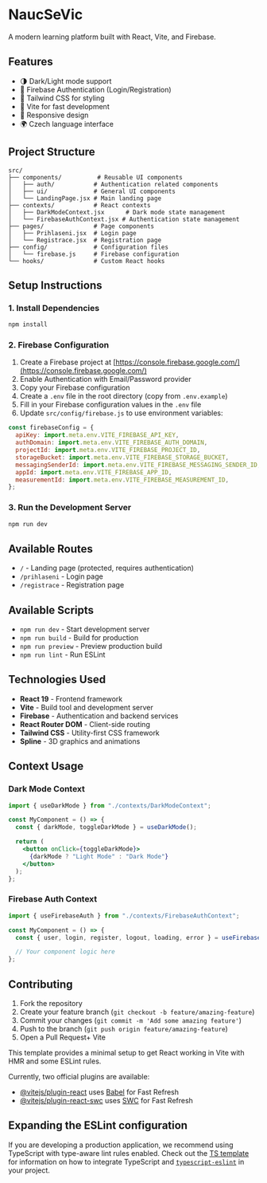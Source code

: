 # NaucSeVic

A modern learning platform built with React, Vite, and Firebase.

## Features

- 🌗 Dark/Light mode support
- 🔐 Firebase Authentication (Login/Registration)
- 🎨 Tailwind CSS for styling
- 🚀 Vite for fast development
- 📱 Responsive design
- 🌍 Czech language interface

## Project Structure

```
src/
├── components/          # Reusable UI components
│   ├── auth/           # Authentication related components
│   ├── ui/             # General UI components
│   └── LandingPage.jsx # Main landing page
├── contexts/           # React contexts
│   ├── DarkModeContext.jsx      # Dark mode state management
│   └── FirebaseAuthContext.jsx # Authentication state management
├── pages/              # Page components
│   ├── Prihlaseni.jsx  # Login page
│   └── Registrace.jsx  # Registration page
├── config/             # Configuration files
│   └── firebase.js     # Firebase configuration
└── hooks/              # Custom React hooks
```

## Setup Instructions

### 1. Install Dependencies

```bash
npm install
```

### 2. Firebase Configuration

1. Create a Firebase project at [https://console.firebase.google.com/](https://console.firebase.google.com/)
2. Enable Authentication with Email/Password provider
3. Copy your Firebase configuration
4. Create a `.env` file in the root directory (copy from `.env.example`)
5. Fill in your Firebase configuration values in the `.env` file
6. Update `src/config/firebase.js` to use environment variables:

```javascript
const firebaseConfig = {
  apiKey: import.meta.env.VITE_FIREBASE_API_KEY,
  authDomain: import.meta.env.VITE_FIREBASE_AUTH_DOMAIN,
  projectId: import.meta.env.VITE_FIREBASE_PROJECT_ID,
  storageBucket: import.meta.env.VITE_FIREBASE_STORAGE_BUCKET,
  messagingSenderId: import.meta.env.VITE_FIREBASE_MESSAGING_SENDER_ID,
  appId: import.meta.env.VITE_FIREBASE_APP_ID,
  measurementId: import.meta.env.VITE_FIREBASE_MEASUREMENT_ID,
};
```

### 3. Run the Development Server

```bash
npm run dev
```

## Available Routes

- `/` - Landing page (protected, requires authentication)
- `/prihlaseni` - Login page
- `/registrace` - Registration page

## Available Scripts

- `npm run dev` - Start development server
- `npm run build` - Build for production
- `npm run preview` - Preview production build
- `npm run lint` - Run ESLint

## Technologies Used

- **React 19** - Frontend framework
- **Vite** - Build tool and development server
- **Firebase** - Authentication and backend services
- **React Router DOM** - Client-side routing
- **Tailwind CSS** - Utility-first CSS framework
- **Spline** - 3D graphics and animations

## Context Usage

### Dark Mode Context

```jsx
import { useDarkMode } from "./contexts/DarkModeContext";

const MyComponent = () => {
  const { darkMode, toggleDarkMode } = useDarkMode();

  return (
    <button onClick={toggleDarkMode}>
      {darkMode ? "Light Mode" : "Dark Mode"}
    </button>
  );
};
```

### Firebase Auth Context

```jsx
import { useFirebaseAuth } from "./contexts/FirebaseAuthContext";

const MyComponent = () => {
  const { user, login, register, logout, loading, error } = useFirebaseAuth();

  // Your component logic here
};
```

## Contributing

1. Fork the repository
2. Create your feature branch (`git checkout -b feature/amazing-feature`)
3. Commit your changes (`git commit -m 'Add some amazing feature'`)
4. Push to the branch (`git push origin feature/amazing-feature`)
5. Open a Pull Request+ Vite

This template provides a minimal setup to get React working in Vite with HMR and some ESLint rules.

Currently, two official plugins are available:

- [@vitejs/plugin-react](https://github.com/vitejs/vite-plugin-react/blob/main/packages/plugin-react) uses [Babel](https://babeljs.io/) for Fast Refresh
- [@vitejs/plugin-react-swc](https://github.com/vitejs/vite-plugin-react/blob/main/packages/plugin-react-swc) uses [SWC](https://swc.rs/) for Fast Refresh

## Expanding the ESLint configuration

If you are developing a production application, we recommend using TypeScript with type-aware lint rules enabled. Check out the [TS template](https://github.com/vitejs/vite/tree/main/packages/create-vite/template-react-ts) for information on how to integrate TypeScript and [`typescript-eslint`](https://typescript-eslint.io) in your project.
